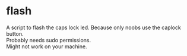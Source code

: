 # flash

A script to flash the caps lock led. Because only noobs use the caplock button.  
Probably needs sudo permissions.  
Might not work on your machine. 
